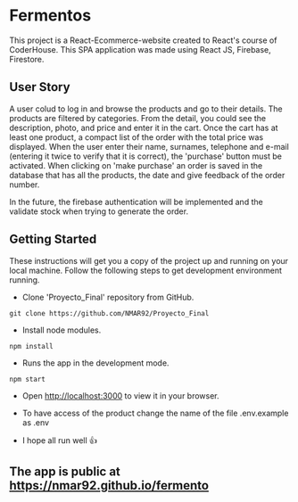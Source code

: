 # Fermentos
This project is a React-Ecommerce-website created to React's course of CoderHouse.
This SPA application was made using React JS, Firebase, Firestore.

## User Story

A user colud to log in and browse the products and go to their details.
The products are filtered by categories.
From the detail, you could see the description, photo, and price and enter it in the cart.
Once the cart has at least one product, a compact list of the order with the total price was displayed.
When the user enter their name, surnames, telephone and e-mail (entering it twice to verify that it is correct), the 'purchase' button must be activated.
When clicking on 'make purchase' an order is saved in the database that has all the products, the date and give feedback of the order number.

In the future, the firebase authentication will be implemented and the validate stock when trying to generate the order.

## Getting Started 
These instructions will get you a copy of the project up and running on your local machine.
Follow the following steps to get development environment running.
- Clone 'Proyecto_Final' repository from GitHub.
```
git clone https://github.com/NMAR92/Proyecto_Final
```
- Install node modules.
```
npm install
```

- Runs the app in the development mode.
```
npm start
```

- Open [http://localhost:3000](http://localhost:3000) to view it in your browser.

- To have access of the product change the name of the file .env.example 
as .env

- I hope all run well :+1:


## The app is public at https://nmar92.github.io/fermento
